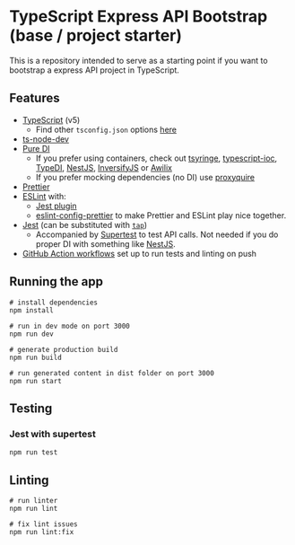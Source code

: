 # TypeScript Express API Bootstrap (base / project starter)

This is a repository intended to serve as a starting point if you want to bootstrap a express API project in TypeScript.

## Features

- [TypeScript](https://www.typescriptlang.org/) (v5)
  - Find other `tsconfig.json` options [here](https://github.com/tsconfig/bases#centralized-recommendations-for-tsconfig-bases)
- [ts-node-dev](https://github.com/wclr/ts-node-dev)
- [Pure DI](https://blog.ploeh.dk/2014/06/10/pure-di/)
  - If you prefer using containers, check out [tsyringe](https://github.com/microsoft/tsyringe), [typescript-ioc](https://www.npmjs.com/package/typescript-ioc), [TypeDI](https://github.com/typestack/typedi), [NestJS](https://nestjs.com/), [InversifyJS](https://inversify.io/) or [Awilix](https://github.com/jeffijoe/awilix)
  - If you prefer mocking dependencies (no DI) use [proxyquire](https://www.npmjs.com/package/proxyquire)
- [Prettier](https://prettier.io/)
- [ESLint](https://eslint.org/) with:
  - [Jest plugin](https://www.npmjs.com/package/eslint-plugin-jest)
  - [eslint-config-prettier](https://github.com/prettier/eslint-config-prettier) to make Prettier and ESLint play nice together.
- [Jest](https://jestjs.io) (can be substituted with [`tap`](https://www.npmjs.com/package/tap))
  - Accompanied by [Supertest](https://www.npmjs.com/package/supertest) to test API calls. Not needed if you do proper DI with something like [NestJS](https://nestjs.com/).
- [GitHub Action workflows](https://github.com/features/actions) set up to run tests and linting on push

## Running the app

```
# install dependencies
npm install

# run in dev mode on port 3000
npm run dev

# generate production build
npm run build

# run generated content in dist folder on port 3000
npm run start
```

## Testing

### Jest with supertest

```
npm run test
```

## Linting

```
# run linter
npm run lint

# fix lint issues
npm run lint:fix
```
